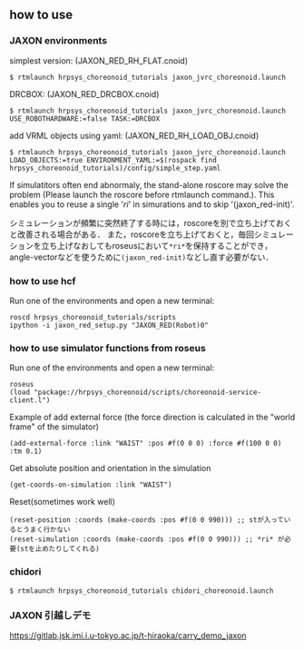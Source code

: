 
## **how to use**
### **JAXON environments**
simplest version: (JAXON_RED_RH_FLAT.cnoid)
```
$ rtmlaunch hrpsys_choreonoid_tutorials jaxon_jvrc_choreonoid.launch
```

DRCBOX: (JAXON_RED_DRCBOX.cnoid)
```
$ rtmlaunch hrpsys_choreonoid_tutorials jaxon_jvrc_choreonoid.launch USE_ROBOTHARDWARE:=false TASK:=DRCBOX
```

add VRML objects using yaml: (JAXON_RED_RH_LOAD_OBJ.cnoid)
```
$ rtmlaunch hrpsys_choreonoid_tutorials jaxon_jvrc_choreonoid.launch LOAD_OBJECTS:=true ENVIRONMENT_YAML:=$(rospack find hrpsys_choreonoid_tutorials)/config/simple_step.yaml
```

If simulatitors often end abnormaly, the stand-alone roscore may solve the problem (Please launch the roscore before rtmlaunch command.).
This enables you to reuse a single '*ri*' in simurations and to skip '(jaxon_red-init)'.

シミュレーションが頻繁に突然終了する時には，roscoreを別で立ち上げておくと改善される場合がある．
また，roscoreを立ち上げておくと，毎回シミュレーションを立ち上げなおしてもroseusにおいて`*ri*`を保持することができ，angle-vectorなどを使うために`(jaxon_red-init)`などし直す必要がない．


### **how to use hcf**
Run one of the environments and open a new terminal:
```
roscd hrpsys_choreonoid_tutorials/scripts
ipython -i jaxon_red_setup.py "JAXON_RED(Robot)0"
```

### **how to use simulator functions from roseus**
Run one of the environments and open a new terminal:
```
roseus
(load "package://hrpsys_choreonoid/scripts/choreonoid-service-client.l")
```
Example of add external force (the force direction is calculated in the "world frame" of the simulator)
```
(add-external-force :link "WAIST" :pos #f(0 0 0) :force #f(100 0 0) :tm 0.1)
```
Get absolute position and orientation in the simulation
```
(get-coords-on-simulation :link "WAIST")

```
Reset(sometimes work well)
```
(reset-position :coords (make-coords :pos #f(0 0 990))) ;; stが入っているとうまく行かない
(reset-simulation :coords (make-coords :pos #f(0 0 990))) ;; *ri* が必要(stを止めたりしてくれる)
```



### **chidori**
```
$ rtmlaunch hrpsys_choreonoid_tutorials chidori_choreonoid.launch
```

### JAXON 引越しデモ
https://gitlab.jsk.imi.i.u-tokyo.ac.jp/t-hiraoka/carry_demo_jaxon